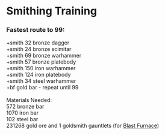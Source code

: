 # Smithing Training

### Fastest route to 99:

\+smith 32 bronze dagger\
\+smith 24 bronze scimitar\
\+smith 69 bronze warhammer\
\+smith 57 bronze platebody\
\+smith 150 iron warhammer\
\+smith 124 iron platebody\
\+smith 34 steel warhammer\
\+bf gold bar - repeat until 99\
\
Materials Needed:\
572 bronze bar\
1070 iron bar\
102 steel bar\
231268 gold ore and 1 goldsmith gauntlets (for [Blast Furnace](https://wiki.oldschool.gg/skills/smithing/blast-furnace))
